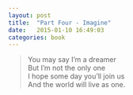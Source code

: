```yaml
---
layout: post
title:  "Part Four - Imagine"
date:   2015-01-10 16:49:03
categories: book
---
```

> You may say I’m a dreamer  
> But I’m not the only one  
> I hope some day you’ll join us  
> And the world will live as one.